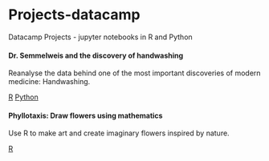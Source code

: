 # Projects-datacamp
Datacamp Projects - jupyter notebooks in R and Python

#### Dr. Semmelweis and the discovery of handwashing
Reanalyse the data behind one of the most important discoveries of modern medicine: Handwashing.

[R](https://github.com/ykv001/Projects-datacamp/blob/master/semmelweiss-notebook_r.ipynb)
[Python](https://github.com/ykv001/Projects-datacamp/blob/master/semmelweis-notebook_py.ipynb)

#### Phyllotaxis: Draw flowers using mathematics
Use R to make art and create imaginary flowers inspired by nature.

[R](https://github.com/ykv001/Projects-datacamp/blob/master/phyllo-notebook.ipynb)
